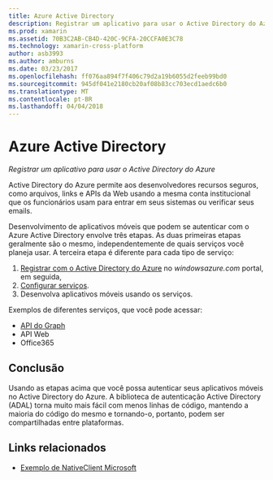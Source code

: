 ```yaml
---
title: Azure Active Directory
description: Registrar um aplicativo para usar o Active Directory do Azure
ms.prod: xamarin
ms.assetid: 70B3C2AB-CB4D-420C-9CFA-20CCFA0E3C78
ms.technology: xamarin-cross-platform
author: asb3993
ms.author: amburns
ms.date: 03/23/2017
ms.openlocfilehash: ff076aa894f7f406c79d2a19b6055d2feeb99bd0
ms.sourcegitcommit: 945df041e2180cb20af08b83cc703ecd1aedc6b0
ms.translationtype: MT
ms.contentlocale: pt-BR
ms.lasthandoff: 04/04/2018
---
```

# <a name="azure-active-directory"></a>Azure Active Directory

_Registrar um aplicativo para usar o Active Directory do Azure_

Active Directory do Azure permite aos desenvolvedores recursos seguros, como arquivos, links e APIs da Web usando a mesma conta institucional que os funcionários usam para entrar em seus sistemas ou verificar seus emails.

Desenvolvimento de aplicativos móveis que podem se autenticar com o Azure Active Directory envolve três etapas.
As duas primeiras etapas geralmente são o mesmo, independentemente de quais serviços você planeja usar. A terceira etapa é diferente para cada tipo de serviço:

  1. [Registrar com o Active Directory do Azure](~/cross-platform/data-cloud/active-directory/get-started/register.md) no *windowsazure.com* portal, em seguida,
  2. [Configurar serviços](~/cross-platform/data-cloud/active-directory/get-started/configure.md).
  3. Desenvolva aplicativos móveis usando os serviços.

Exemplos de diferentes serviços, que você pode acessar:

- [API do Graph](~/cross-platform/data-cloud/active-directory/graph.md)
- API Web
- Office365


## <a name="conclusion"></a>Conclusão

Usando as etapas acima que você possa autenticar seus aplicativos móveis no Active Directory do Azure. A biblioteca de autenticação Active Directory (ADAL) torna muito mais fácil com menos linhas de código, mantendo a maioria do código do mesmo e tornando-o, portanto, podem ser compartilhadas entre plataformas.



## <a name="related-links"></a>Links relacionados

- [Exemplo de NativeClient Microsoft](https://github.com/AzureADSamples/NativeClient-MultiTarget-DotNet)
